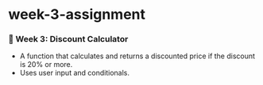 # week-3-assignment
### 📘 Week 3: Discount Calculator
- A function that calculates and returns a discounted price if the discount is 20% or more.
- Uses user input and conditionals.
  
